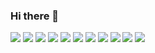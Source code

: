 ### Hi there 👋

<!-- 자바 로고 -->
<img src="https://img.shields.io/badge/java-007396?style=flat-square&logo=java&logoColor=white"/>
<!-- 스프링 로고 -->
<img src="https://img.shields.io/badge/Spring-3DDC84?style=flat-square&logo=Spring&logoColor=white"/>
<!-- 스프링부트 로고 -->
<img src="https://img.shields.io/badge/SpringBoot-6DB33F?style=flat-square&logo=SpringBoot&logoColor=white"/>
<!-- json 로고 -->
<img src="https://img.shields.io/badge/JSON-000000?style=flat-square&logo=JSON&logoColor=white"/>
<!-- 오라클 로고 -->
<img src="https://img.shields.io/badge/Oracle-F80000?style=flat-square&logo=Oracle&logoColor=white"/>
<!-- mariaDB 로고 -->
<img src="https://img.shields.io/badge/MariaDB-003545?style=flat-square&logo=MariaDB&logoColor=white"/>
<!-- html5 로고-->
<img src="https://img.shields.io/badge/HTML5-E34F26?style=flat-square&logo=HTML5&logoColor=white"/>
<!-- css 로고 -->
<img src="https://img.shields.io/badge/CSS3-1572B6?style=flat-square&logo=CSS3&logoColor=white"/>
<!-- javascript 로고 -->
<img src="https://img.shields.io/badge/JavaScript-F7DF1E?style=flat-square&logo=JavaScript&logoColor=white"/>
<!-- jQuery 로고 -->
<img src="https://img.shields.io/badge/jQuery-0769AD?style=flat-square&logo=jQuery&logoColor=white"/>
<!-- 톰캣 -->
<img src="https://img.shields.io/badge/ApacheTomcat-F8DC75?style=flat-square&logo=ApacheTomcat&logoColor=white"/>




















<!-- [![Hits](https://hits.seeyoufarm.com/api/count/incr/badge.svg?url=https%3A%2F%2Fgithub.com%2Fdjheksa&count_bg=%23383798&title_bg=%23555555&icon=&icon_color=%23E7E7E7&title=hits&edge_flat=false)](https://hits.seeyoufarm.com) -->
